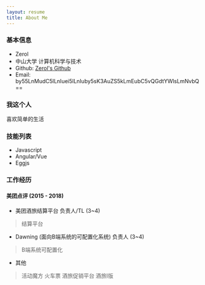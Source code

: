 ```yaml
---
layout: resume
title: About Me
---
```


### 基本信息

* Zerol
* 中山大学 计算机科学与技术
* Github: [Zerol's Github](https://git.io/vbOcO)
* Email: by55LnMudC5lLnIuei5lLnIuby5sK3AuZS5kLmEubC5vQGdtYWlsLmNvbQ==

### 我这个人

喜欢简单的生活

### 技能列表

* Javascript
* Angular/Vue
* Eggjs

### 工作经历

#### 美团点评 (2015 - 2018)

* 美团酒旅结算平台 负责人/TL (3~4)
> 结算平台

* Dawning (面向B端系统的可配置化系统) 负责人 (3~4)
> B端系统可配置化

* 其他
> 活动魔方 火车票 酒旅促销平台 酒旅I版